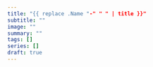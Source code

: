 ```yaml
---
title: "{{ replace .Name "-" " " | title }}"
subtitle: ""
image: ""
summary: ""
tags: []
series: []
draft: true
---
```


